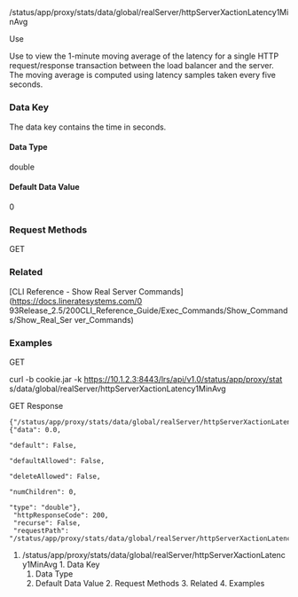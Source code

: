 ##
/status/app/proxy/stats/data/global/realServer/httpServerXactionLatency1MinAvg

Use

Use to view the 1-minute moving average of the latency for a single HTTP
request/response transaction between the load balancer and the server. The
moving average is computed using latency samples taken every five seconds.

### Data Key

The data key contains the time in seconds.

#### Data Type

double

#### Default Data Value

0

### Request Methods

GET

### Related

[CLI Reference - Show Real Server Commands](https://docs.lineratesystems.com/0
93Release_2.5/200CLI_Reference_Guide/Exec_Commands/Show_Commands/Show_Real_Ser
ver_Commands)

### Examples

GET

curl -b cookie.jar -k https://10.1.2.3:8443/lrs/api/v1.0/status/app/proxy/stat
s/data/global/realServer/httpServerXactionLatency1MinAvg

GET Response

    
    
    {"/status/app/proxy/stats/data/global/realServer/httpServerXactionLatency1MinAvg": {"data": 0.0,
                                                                                         "default": False,
                                                                                         "defaultAllowed": False,
                                                                                         "deleteAllowed": False,
                                                                                         "numChildren": 0,
                                                                                         "type": "double"},
     "httpResponseCode": 200,
     "recurse": False,
     "requestPath": "/status/app/proxy/stats/data/global/realServer/httpServerXactionLatency1MinAvg"}
    

  1. /status/app/proxy/stats/data/global/realServer/httpServerXactionLatency1MinAvg
    1. Data Key
      1. Data Type
      2. Default Data Value
    2. Request Methods
    3. Related
    4. Examples


